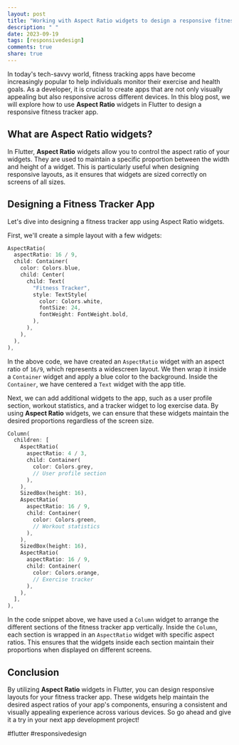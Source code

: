 ```yaml
---
layout: post
title: "Working with Aspect Ratio widgets to design a responsive fitness tracker app in Flutter"
description: " "
date: 2023-09-19
tags: [responsivedesign]
comments: true
share: true
---
```


In today's tech-savvy world, fitness tracking apps have become increasingly popular to help individuals monitor their exercise and health goals. As a developer, it is crucial to create apps that are not only visually appealing but also responsive across different devices. In this blog post, we will explore how to use **Aspect Ratio** widgets in Flutter to design a responsive fitness tracker app.

## What are Aspect Ratio widgets?

In Flutter, **Aspect Ratio** widgets allow you to control the aspect ratio of your widgets. They are used to maintain a specific proportion between the width and height of a widget. This is particularly useful when designing responsive layouts, as it ensures that widgets are sized correctly on screens of all sizes.

## Designing a Fitness Tracker App

Let's dive into designing a fitness tracker app using Aspect Ratio widgets.

First, we'll create a simple layout with a few widgets:

```dart
AspectRatio(
  aspectRatio: 16 / 9,
  child: Container(
    color: Colors.blue,
    child: Center(
      child: Text(
        "Fitness Tracker",
        style: TextStyle(
          color: Colors.white,
          fontSize: 24,
          fontWeight: FontWeight.bold,
        ),
      ),
    ),
  ),
),
```

In the above code, we have created an `AspectRatio` widget with an aspect ratio of `16/9`, which represents a widescreen layout. We then wrap it inside a `Container` widget and apply a blue color to the background. Inside the `Container`, we have centered a `Text` widget with the app title.

Next, we can add additional widgets to the app, such as a user profile section, workout statistics, and a tracker widget to log exercise data. By using **Aspect Ratio** widgets, we can ensure that these widgets maintain the desired proportions regardless of the screen size.

```dart
Column(
  children: [
    AspectRatio(
      aspectRatio: 4 / 3,
      child: Container(
        color: Colors.grey,
        // User profile section
      ),
    ),
    SizedBox(height: 16),
    AspectRatio(
      aspectRatio: 16 / 9,
      child: Container(
        color: Colors.green,
        // Workout statistics
      ),
    ),
    SizedBox(height: 16),
    AspectRatio(
      aspectRatio: 16 / 9,
      child: Container(
        color: Colors.orange,
        // Exercise tracker
      ),
    ),
  ],
),
```

In the code snippet above, we have used a `Column` widget to arrange the different sections of the fitness tracker app vertically. Inside the `Column`, each section is wrapped in an `AspectRatio` widget with specific aspect ratios. This ensures that the widgets inside each section maintain their proportions when displayed on different screens.

## Conclusion

By utilizing **Aspect Ratio** widgets in Flutter, you can design responsive layouts for your fitness tracker app. These widgets help maintain the desired aspect ratios of your app's components, ensuring a consistent and visually appealing experience across various devices. So go ahead and give it a try in your next app development project!

#flutter #responsivedesign
